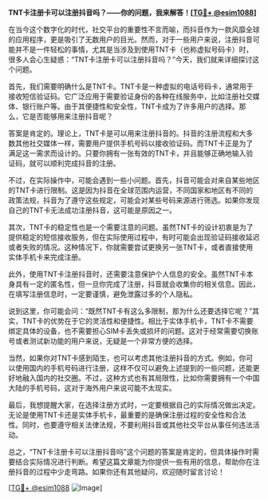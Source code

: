 **TNT卡注册卡可以注册抖音吗？——你的问题，我来解答！[[TG💪+ @esim1088](https://t.me/s/esim1088)]**

在当今这个数字化的时代，社交平台的重要性不言而喻，而抖音作为一款风靡全球的应用程序，更是吸引了无数用户的目光。然而，对于一些用户来说，注册抖音可能并不是一件轻松的事情，尤其是当涉及到使用TNT卡（也称虚拟号码卡）时，很多人会心生疑惑：“TNT卡注册卡可以注册抖音吗？”今天，我们就来详细探讨这个问题。

首先，我们需要明确什么是TNT卡。TNT卡是一种虚拟的电话号码卡，通常用于接收短信验证码。它广泛应用于需要验证身份的各种在线服务中，比如注册社交媒体、银行账户等。由于其便捷性和安全性，TNT卡成为了许多用户的选择。那么，它是否能够用来注册抖音呢？

答案是肯定的。理论上，TNT卡是可以用来注册抖音的。抖音的注册流程和大多数其他社交媒体一样，需要用户提供手机号码以接收验证码。而TNT卡正是为了满足这一需求而设计的。只要你拥有一张有效的TNT卡，并且能够正确地输入验证码，就可以顺利完成抖音的注册。

不过，在实际操作中，可能会遇到一些小问题。首先，抖音可能会对来自某些地区的TNT卡进行限制。这是因为抖音在全球范围内运营，不同国家和地区有不同的政策法规，抖音为了遵守这些规定，可能会对某些号码来源进行筛选。如果你发现自己的TNT卡无法成功注册抖音，这可能是原因之一。

其次，TNT卡的稳定性也是一个需要注意的问题。虽然TNT卡的设计初衷是为了提供稳定的短信接收服务，但在实际使用过程中，有时可能会出现验证码接收延迟或者失败的情况。这种情况下，你就需要尝试更换另一张TNT卡，或者直接使用实体手机卡来完成注册。

此外，使用TNT卡注册抖音时，还需要注意保护个人信息的安全。虽然TNT卡本身具有一定的匿名性，但一旦你完成了注册，抖音就会收集你的相关信息。因此，在填写注册信息时，一定要谨慎，避免泄露过多的个人隐私。

说到这里，你可能会问：“既然TNT卡有这么多限制，那为什么还要选择它呢？”其实，TNT卡的优势在于它的灵活性和便捷性。相比于实体手机卡，TNT卡不需要绑定具体的设备，也不需要担心SIM卡丢失或损坏的问题。这对于经常需要切换账号或者测试新功能的用户来说，无疑是一个非常方便的选择。

当然，如果你对TNT卡感到陌生，也可以考虑其他注册抖音的方式。例如，你可以使用国内的手机号码进行注册，这样不仅可以避免上述提到的一些问题，还能更好地融入国内的社交圈。不过，这种方式也有其局限性，比如你需要拥有一个中国大陆的手机号码，这对于海外用户来说可能不太现实。

最后，我想提醒大家，在选择注册方式时，一定要根据自己的实际情况做出决定。无论是使用TNT卡还是实体手机卡，最重要的是确保注册过程的安全性和合法性。同时，也要遵守相关法律法规，不要利用抖音或其他社交平台从事任何违法活动。

总之，“TNT卡注册卡可以注册抖音吗”这个问题的答案是肯定的，但具体操作时需要结合实际情况进行判断。希望这篇文章能为你提供一些有用的信息，帮助你在注册抖音的过程中少走弯路。如果你还有其他疑问，欢迎随时留言讨论！

[[TG💪+ @esim1088](https://t.me/s/esim1088) ![Image](https://i.postimg.cc/4NQfJmqS/Snipaste-2025-05-13-00-14-12.png)]